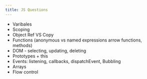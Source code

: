 ```yaml
---
title: JS Questions
---
```


- Varibales
- Scoping
- Object Ref VS Copy
- Functions (anonymous vs named expressions arrow functions, methods)
- DOM - selecting, updating, deleting
- Prototypes + this
- Events: listening, callbacks, dispatchEvent, Bubbling
- Arrays
- Flow control
